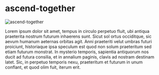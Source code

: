 # ascend-together

![ascend-together]()

Lorem ipsum dolor sit amet, tempus in circulo perpetuo fluit, ubi antiqua praeterita nostrum futurum inhaerens sunt. Sicut sol ortus occiditque, sic aevum humanum aeternas orbitas agit. Anni praeteriti velut umbras futuri proiciunt, historiaque ipsa speculum est quod non solum praeteritum sed etiam futurum monstrat. In mysterio temporis, sapientia antiquorum nos ducit ad futura consilia, et in annalium paginis, clavis ad nostram destinam latet. Sic, in perpetuo temporis nexu, praeteritum et futurum in unum conflant, et quod olim fuit, iterum erit.
